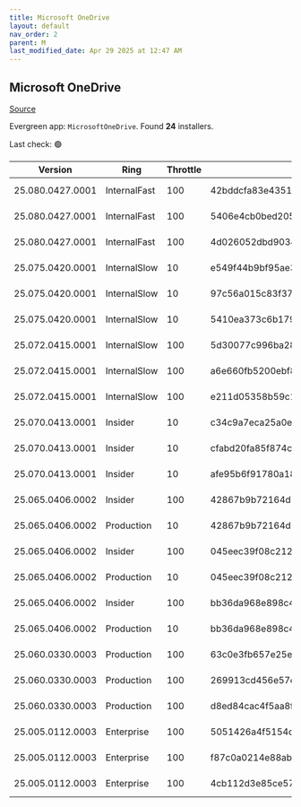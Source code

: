 ```yaml
---
title: Microsoft OneDrive
layout: default
nav_order: 2
parent: M
last_modified_date: Apr 29 2025 at 12:47 AM
---
```


## Microsoft OneDrive

[Source](https://onedrive.live.com/)

Evergreen app: `MicrosoftOneDrive`. Found **24** installers.

Last check: 🟢

| Version          | Ring         | Throttle | Sha256                                                           | Architecture | Type | URI                                                                                                                                                                  |
| ---------------- | ------------ | -------- | ---------------------------------------------------------------- | ------------ | ---- | -------------------------------------------------------------------------------------------------------------------------------------------------------------------- |
| 25.080.0427.0001 | InternalFast | 100      | 42bddcfa83e4351e5ceebc176637a188bd2f93a6f44e9fe570c6a1cbfd406ee5 | ARM64        | exe  | [https://oneclient.sfx.ms/Win/Installers/25.080.0427.0001/arm64/OneDriveSetup.exe](https://oneclient.sfx.ms/Win/Installers/25.080.0427.0001/arm64/OneDriveSetup.exe) |
| 25.080.0427.0001 | InternalFast | 100      | 5406e4cb0bed20549e82e263c1b01949e992fd7526be9d2e90a87d140e16aef0 | x64          | exe  | [https://oneclient.sfx.ms/Win/Installers/25.080.0427.0001/amd64/OneDriveSetup.exe](https://oneclient.sfx.ms/Win/Installers/25.080.0427.0001/amd64/OneDriveSetup.exe) |
| 25.080.0427.0001 | InternalFast | 100      | 4d026052dbd903426eaf43f785b2d710c12edeefaf87148893af63fdd8db1ed1 | x86          | exe  | [https://oneclient.sfx.ms/Win/Installers/25.080.0427.0001/OneDriveSetup.exe](https://oneclient.sfx.ms/Win/Installers/25.080.0427.0001/OneDriveSetup.exe)             |
| 25.075.0420.0001 | InternalSlow | 10       | e549f44b9bf95ae3754b69395d48ba34e515cc183526bba1f8fac5cf2f750404 | ARM64        | exe  | [https://oneclient.sfx.ms/Win/Installers/25.075.0420.0001/arm64/OneDriveSetup.exe](https://oneclient.sfx.ms/Win/Installers/25.075.0420.0001/arm64/OneDriveSetup.exe) |
| 25.075.0420.0001 | InternalSlow | 10       | 97c56a015c83f378b7a268d21d08aca3602982386d0c85eea5eecf1f93f93d0d | x64          | exe  | [https://oneclient.sfx.ms/Win/Installers/25.075.0420.0001/amd64/OneDriveSetup.exe](https://oneclient.sfx.ms/Win/Installers/25.075.0420.0001/amd64/OneDriveSetup.exe) |
| 25.075.0420.0001 | InternalSlow | 10       | 5410ea373c6b179d693aa97efd6f347f35e919b4c1b614ad36b8402a9b7146a4 | x86          | exe  | [https://oneclient.sfx.ms/Win/Installers/25.075.0420.0001/OneDriveSetup.exe](https://oneclient.sfx.ms/Win/Installers/25.075.0420.0001/OneDriveSetup.exe)             |
| 25.072.0415.0001 | InternalSlow | 100      | 5d30077c996ba28f4b97caf5af08704c0abc62edf35df45bf4d9c75a5a81056f | ARM64        | exe  | [https://oneclient.sfx.ms/Win/Installers/25.072.0415.0001/arm64/OneDriveSetup.exe](https://oneclient.sfx.ms/Win/Installers/25.072.0415.0001/arm64/OneDriveSetup.exe) |
| 25.072.0415.0001 | InternalSlow | 100      | a6e660fb5200ebf80e1b0cfccebc1091ee3a70495d5e75b24617aa18db619263 | x64          | exe  | [https://oneclient.sfx.ms/Win/Installers/25.072.0415.0001/amd64/OneDriveSetup.exe](https://oneclient.sfx.ms/Win/Installers/25.072.0415.0001/amd64/OneDriveSetup.exe) |
| 25.072.0415.0001 | InternalSlow | 100      | e211d05358b59c147c6f2959d599c050f3b54355ffd49cc063d55c786f4ba6c6 | x86          | exe  | [https://oneclient.sfx.ms/Win/Installers/25.072.0415.0001/OneDriveSetup.exe](https://oneclient.sfx.ms/Win/Installers/25.072.0415.0001/OneDriveSetup.exe)             |
| 25.070.0413.0001 | Insider      | 10       | c34c9a7eca25a0e416144d5bc9948ead6c24b8e6763850bd9473191bea82654b | ARM64        | exe  | [https://oneclient.sfx.ms/Win/Installers/25.070.0413.0001/arm64/OneDriveSetup.exe](https://oneclient.sfx.ms/Win/Installers/25.070.0413.0001/arm64/OneDriveSetup.exe) |
| 25.070.0413.0001 | Insider      | 10       | cfabd20fa85f874cb93e14c34bcdca8b1dab82ec934b818601b698f3cba86717 | x64          | exe  | [https://oneclient.sfx.ms/Win/Installers/25.070.0413.0001/amd64/OneDriveSetup.exe](https://oneclient.sfx.ms/Win/Installers/25.070.0413.0001/amd64/OneDriveSetup.exe) |
| 25.070.0413.0001 | Insider      | 10       | afe95b6f91780a18b4db7ad1a1d98bb7e383d676f7c3aba96b6e223f81b37ea4 | x86          | exe  | [https://oneclient.sfx.ms/Win/Installers/25.070.0413.0001/OneDriveSetup.exe](https://oneclient.sfx.ms/Win/Installers/25.070.0413.0001/OneDriveSetup.exe)             |
| 25.065.0406.0002 | Insider      | 100      | 42867b9b72164d18bf8083ff19506d407dac8ce5075f0ed5776cbebbdb62faa6 | ARM64        | exe  | [https://oneclient.sfx.ms/Win/Installers/25.065.0406.0002/arm64/OneDriveSetup.exe](https://oneclient.sfx.ms/Win/Installers/25.065.0406.0002/arm64/OneDriveSetup.exe) |
| 25.065.0406.0002 | Production   | 10       | 42867b9b72164d18bf8083ff19506d407dac8ce5075f0ed5776cbebbdb62faa6 | ARM64        | exe  | [https://oneclient.sfx.ms/Win/Installers/25.065.0406.0002/arm64/OneDriveSetup.exe](https://oneclient.sfx.ms/Win/Installers/25.065.0406.0002/arm64/OneDriveSetup.exe) |
| 25.065.0406.0002 | Insider      | 100      | 045eec39f08c212d3730aac9b5482028e93913fc9500a088872fb26ee35418ca | x64          | exe  | [https://oneclient.sfx.ms/Win/Installers/25.065.0406.0002/amd64/OneDriveSetup.exe](https://oneclient.sfx.ms/Win/Installers/25.065.0406.0002/amd64/OneDriveSetup.exe) |
| 25.065.0406.0002 | Production   | 10       | 045eec39f08c212d3730aac9b5482028e93913fc9500a088872fb26ee35418ca | x64          | exe  | [https://oneclient.sfx.ms/Win/Installers/25.065.0406.0002/amd64/OneDriveSetup.exe](https://oneclient.sfx.ms/Win/Installers/25.065.0406.0002/amd64/OneDriveSetup.exe) |
| 25.065.0406.0002 | Insider      | 100      | bb36da968e898c498b4df9cf9cac09d241ac2e9821233c4220e3ae217fc2022c | x86          | exe  | [https://oneclient.sfx.ms/Win/Installers/25.065.0406.0002/OneDriveSetup.exe](https://oneclient.sfx.ms/Win/Installers/25.065.0406.0002/OneDriveSetup.exe)             |
| 25.065.0406.0002 | Production   | 10       | bb36da968e898c498b4df9cf9cac09d241ac2e9821233c4220e3ae217fc2022c | x86          | exe  | [https://oneclient.sfx.ms/Win/Installers/25.065.0406.0002/OneDriveSetup.exe](https://oneclient.sfx.ms/Win/Installers/25.065.0406.0002/OneDriveSetup.exe)             |
| 25.060.0330.0003 | Production   | 100      | 63c0e3fb657e25eefcf951f9ef659a866e91f745159c94ffa172129afc0b7b11 | ARM64        | exe  | [https://oneclient.sfx.ms/Win/Installers/25.060.0330.0003/arm64/OneDriveSetup.exe](https://oneclient.sfx.ms/Win/Installers/25.060.0330.0003/arm64/OneDriveSetup.exe) |
| 25.060.0330.0003 | Production   | 100      | 269913cd456e57efd778c51bf0fa4cec0081e69ed93013123ca1e365ccf8bf97 | x64          | exe  | [https://oneclient.sfx.ms/Win/Installers/25.060.0330.0003/amd64/OneDriveSetup.exe](https://oneclient.sfx.ms/Win/Installers/25.060.0330.0003/amd64/OneDriveSetup.exe) |
| 25.060.0330.0003 | Production   | 100      | d8ed84cac4f5aa8f97168f6b68b482ae2984bf708063b630771dfea2958b31cc | x86          | exe  | [https://oneclient.sfx.ms/Win/Installers/25.060.0330.0003/OneDriveSetup.exe](https://oneclient.sfx.ms/Win/Installers/25.060.0330.0003/OneDriveSetup.exe)             |
| 25.005.0112.0003 | Enterprise   | 100      | 5051426a4f5154c6b0b5dd02fcc5144807b3dc3f1ffb3ca4538a9c993db3063c | ARM64        | exe  | [https://oneclient.sfx.ms/Win/Installers/25.005.0112.0003/arm64/OneDriveSetup.exe](https://oneclient.sfx.ms/Win/Installers/25.005.0112.0003/arm64/OneDriveSetup.exe) |
| 25.005.0112.0003 | Enterprise   | 100      | f87c0a0214e88ab1bdcee61e7ad446990426b14de5ee6a4144fd3cc9c19f045e | x64          | exe  | [https://oneclient.sfx.ms/Win/Installers/25.005.0112.0003/amd64/OneDriveSetup.exe](https://oneclient.sfx.ms/Win/Installers/25.005.0112.0003/amd64/OneDriveSetup.exe) |
| 25.005.0112.0003 | Enterprise   | 100      | 4cb112d3e85ce57bf99ecde5dade8fd13f0e22ca8d36c11d09b3b7a50ad52bf8 | x86          | exe  | [https://oneclient.sfx.ms/Win/Installers/25.005.0112.0003/OneDriveSetup.exe](https://oneclient.sfx.ms/Win/Installers/25.005.0112.0003/OneDriveSetup.exe)             |
